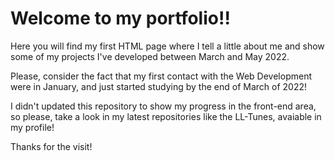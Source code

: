 # Welcome to my portfolio!!

Here you will find my first HTML page where I tell a little about me and show some of my projects I've developed between March and May 2022.

Please, consider the fact that my first contact with the Web Development were in January, and just started studying by the end of March of 2022!

I didn't updated this repository to show my progress in the front-end area, so please, take a look in my latest repositories like the LL-Tunes, avaiable in my profile!

Thanks for the visit!
